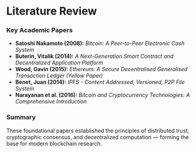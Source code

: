 # Literature Review

### Key Academic Papers
- **Satoshi Nakamoto (2008):** *Bitcoin: A Peer-to-Peer Electronic Cash System*  
- **Buterin, Vitalik (2014):** *A Next-Generation Smart Contract and Decentralized Application Platform*  
- **Wood, Gavin (2015):** *Ethereum: A Secure Decentralised Generalised Transaction Ledger (Yellow Paper)*  
- **Benet, Juan (2014):** *IPFS - Content Addressed, Versioned, P2P File System*  
- **Narayanan et al. (2016):** *Bitcoin and Cryptocurrency Technologies: A Comprehensive Introduction*  

### Summary
These foundational papers established the principles of distributed trust, cryptographic consensus, and decentralized computation — forming the base for modern blockchain research.

